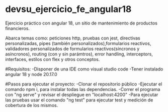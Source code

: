 # devsu_ejercicio_fe_angular18
Ejercicio práctico con angular 18, un sitio de mantenimiento de productos financieros.

Abarca temas como: peticiones http, pruebas con jest, directivas personalizadas, pipes (también personalizados),formularios reactivos, validadores personalizados de formularios reactivos(síncronos y asíncronos), routing (con y sin parámtros), error handling, interceptors, interfaces, estilos con flex y otros conceptos.


#Requisitos:
-Disponer de una IDE como visual studio code 
-Tener instalado angular 18 y node 20.17.0

#Pasos para ejecutar el proyecto:
-Clonar el repositorio público
-Ejecutar el comando npm i, para instalar todas las dependencias.
-Correr el programa con "ng serve" y revisar el despliegue en "localhost:4200"
-Para ejecutar las pruebas usar el comando "ng test" para ejecutar test y medición de cobertura de los mismos.

